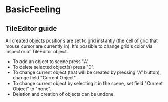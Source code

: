 # BasicFeeling
TileEditor guide
-----------------
All created objects positions are set to grid instantly (the cell of grid that mouse cursor are currently in). It's possible to change grid's color via inspector of TileEditor object.
* To add an object to scene press "A".
* To delete selected object(s) press "D".
* To change current object (that will be created by pressing "A" button), change field "Current Object".
* To change current object by selecting it in the scene, set field "Current Object" to "none".
* Deletion and creation of objects can be undone.
